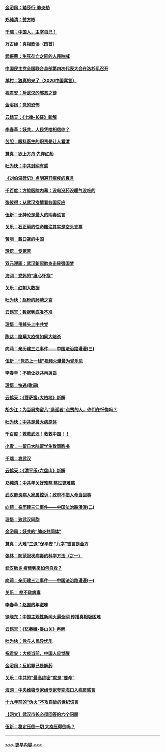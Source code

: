 #### [金浴凤：踏莎行‧肺炎劫](../pages/nsc993/n11858227.md?t=02102155) 
#### [郑纯清：赞方彬](../pages/nsc993/n11856803.md?t=02102155) 
#### [千瑞；中国人，主宰自己！](../pages/nsc993/n11856793.md?t=02102155) 
#### [万古缘：真相歌谣（四首）](../pages/nsc993/n11856263.md?t=02102155) 
#### [武振荣：生死存亡之际的人民呐喊](../pages/nsc993/n11856256.md?t=02102155) 
#### [中国民主党全国联合总部第四次代表大会在洛杉矶召开](../pages/nsc993/n11856344.md?t=02102155) 
#### [羊村：狼真的来了（2020中国寓言）](../pages/nsc993/n11856229.md?t=02102155) 
#### [祝君安：斥武汉的邪恶之徒](../pages/nsc993/n11855861.md?t=02102155) 
#### [金浴凤：党的恐怖](../pages/nsc993/n11855849.md?t=02102155) 
#### [云鹤天：《七律▪长征》新解](../pages/nsc993/n11855479.md?t=02102155) 
#### [李春草：妖共，人民凭啥相信你？](../pages/nsc993/n11855196.md?t=02102155) 
#### [苦胆：眼科医生的职责是让人看清](../pages/nsc993/n11853840.md?t=02102155) 
#### [慧真：欲上方舟 先弃红船](../pages/nsc993/n11853483.md?t=02102155) 
#### [吐为快：中共封网有感](../pages/nsc993/n11852575.md?t=02102155) 
#### [《刘伯温碑记》点明避开瘟疫的真言](../pages/nsc993/n11852128.md?t=02102155) 
#### [千百度：方舱医院内幕：没电没药没暖气没吃的](../pages/nsc993/n11850211.md?t=02102155) 
#### [张彼得：从武汉疫情看各国反应](../pages/nsc993/n11850102.md?t=02102155) 
#### [伍新：无神论是最大的阴毒谎言](../pages/nsc993/n11846129.md?t=02102155) 
#### [关乐：石正丽的性命赌注其实是空头支票](../pages/nsc993/n11846109.md?t=02102155) 
#### [苦胆：戴口罩的中国](../pages/nsc993/n11845576.md?t=02102155) 
#### [理悟：专家苦](../pages/nsc993/n11845564.md?t=02102155) 
#### [双元漫画：武汉新冠肺炎击碎强国梦](../pages/nsc993/n11843320.md?t=02102155) 
#### [海网：党妈的“瘟心怀抱”](../pages/nsc993/n11840740.md?t=02102155) 
#### [关乐：红朝大数据](../pages/nsc993/n11840675.md?t=02102155) 
#### [吐为快：赵粉的肺腑之哀](../pages/nsc993/n11840618.md?t=02102155) 
#### [云鹤天：数据到底准不准](../pages/nsc993/n11840325.md?t=02102155) 
#### [理悟：甩掉头上中共党](../pages/nsc993/n11838826.md?t=02102155) 
#### [陈达：隐瞒大疫情如同大暗杀](../pages/nsc993/n11838771.md?t=02102155) 
#### [向莉：亲历建三江事件——中国法治路漫漫(三)](../pages/nsc993/n11831825.md?t=02102155) 
#### [伍新：“党员上一线”视频火爆最为党乐见](../pages/nsc993/n11838200.md?t=02102155) 
#### [李春草：不能让妖共再逍遥](../pages/nsc993/n11838102.md?t=02102155) 
#### [理悟：快逃(歌词)](../pages/nsc993/n11838083.md?t=02102155) 
#### [云鹤天：《菩萨蛮▪大柏地》新解](../pages/nsc993/n11838059.md?t=02102155) 
#### [胡少江：为当局拘留八“造谣者”点赞的人，你们在忏悔吗？](../pages/nsc993/n11836801.md?t=02102155) 
#### [吐为快：中共是最大病原体](../pages/nsc993/n11836748.md?t=02102155) 
#### [千百度：救救武汉！救救中国！！](../pages/nsc993/n11836145.md?t=02102155) 
#### [小雪：一留日大陆留学生致同胞书](../pages/nsc993/n11834624.md?t=02102155) 
#### [千瑞：哀武汉](../pages/nsc993/n11833647.md?t=02102155) 
#### [云鹤天：《清平乐▪六盘山》新解](../pages/nsc993/n11833611.md?t=02102155) 
#### [郑纯清：中共年关好难熬 熬过更难熬](../pages/nsc993/n11833489.md?t=02102155) 
#### [武汉肺炎病人家属控诉：政府不把人命当回事](../pages/nsc993/n11833205.md?t=02102155) 
#### [向莉：亲历建三江事件——中国法治路漫漫(二)](../pages/nsc993/n11829102.md?t=02102155) 
#### [理悟：致武汉同胞](../pages/nsc993/n11831522.md?t=02102155) 
#### [金浴凤：妖共的“肺炎共同体”](../pages/nsc993/n11829448.md?t=02102155) 
#### [慧真：大难“三退”保平安 “九字”吉言是金方](../pages/nsc993/n11829501.md?t=02102155) 
#### [张林：防范冠状病毒的科学方法（之一）](../pages/nsc993/n11828618.md?t=02102155) 
#### [武汉肺炎 疫情到来如何自救？](../pages/nsc993/n11827632.md?t=02102155) 
#### [向莉：亲历建三江事件——中国法治路漫漫(一)](../pages/nsc993/n11827190.md?t=02102155) 
#### [关乐： 枪不敌病毒](../pages/nsc993/n11826746.md?t=02102155) 
#### [李春草：赵国的年滋味](../pages/nsc993/n11826321.md?t=02102155) 
#### [徐晓东：中国主观性新闻火遍全网 传播真相极困难](../pages/nsc993/n11826508.md?t=02102155) 
#### [云鹤天：《忆秦娥▪娄山关》再解](../pages/nsc993/n11824682.md?t=02102155) 
#### [吐为快：党与人民异忧乐](../pages/nsc993/n11824660.md?t=02102155) 
#### [祝君安：大疫当前，中国人应觉醒](../pages/nsc993/n11821946.md?t=02102155) 
#### [金浴凤：反躬罪己是解药](../pages/nsc993/n11820280.md?t=02102155) 
#### [关乐：中共的“最高绝密”就是“要命”](../pages/nsc993/n11816946.md?t=02102155) 
#### [海网：中央维稳专家组专家夸完海口入病房感言](../pages/nsc993/n11815138.md?t=02102155) 
#### [十九年前的“伪火”不攻自破的世纪谎言](../pages/nsc993/n11813238.md?t=02102155) 
#### [【网文】武汉市长必须回答的六个问题](../pages/nsc993/n11813848.md?t=02102155) 
#### [伍新：稳定压倒一切 大疫压得倒吗？](../pages/nsc993/n11812634.md?t=02102155) 

----
#### [ >>> 更早内容 <<< ](../indexes/nsc993-earlier.md)
